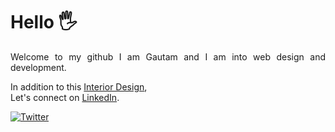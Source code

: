 # Hello 🖐️
<p align="justify"> 
Welcome to my github
I am Gautam and I am into web design and development.
</p>
<p>
In addition to this <a href="https://interior-desizn.netlify.app/">Interior Design</a>,<br/> Let's connect on <a href="https://www.linkedin.com/in/webdev-gautam/">LinkedIn</a>.
</p>

[![Twitter](https://img.shields.io/twitter/url?style=social&url=https%3A%2F%2Finterior-desizn.netlify.app%2F)](https://twitter.com/intent/tweet?text=Wow:&url=https%3A%2F%2Finterior-desizn.netlify.app%2F)
